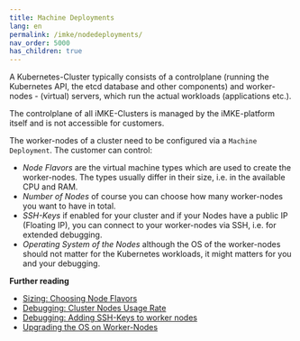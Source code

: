 ```yaml
---
title: Machine Deployments
lang: en
permalink: /imke/nodedeployments/
nav_order: 5000
has_children: true
---
```


A Kubernetes-Cluster typically consists of a controlplane (running the Kubernetes API, the etcd database and other components) and worker-nodes - (virtual) servers, which run the actual workloads (applications etc.).

The controlplane of all iMKE-Clusters is managed by the iMKE-platform itself and is not accessible for customers.

The worker-nodes of a cluster need to be configured via a `Machine Deployment`. The customer can control:

* *Node Flavors* are the virtual machine types which are used to create the worker-nodes. The types usually differ in their size, i.e. in the available CPU and RAM.
* *Number of Nodes* of course you can choose how many worker-nodes you want to have in total.
* *SSH-Keys* if enabled for your cluster and if your Nodes have a public IP (Floating IP), you can connect to your worker-nodes via SSH, i.e. for extended debugging.
* *Operating System of the Nodes* although the OS of the worker-nodes should not matter for the Kubernetes workloads, it might matters for you and your debugging.

**Further reading**
* [Sizing: Choosing Node Flavors](/imke/nodedeployments/nodeflavors/)
* [Debugging: Cluster Nodes Usage Rate](/imke/nodedeployments/clusternodesusagerate/)
* [Debugging: Adding SSH-Keys to worker nodes](/imke/nodedeployments/add_ssh_key/)
* [Upgrading the OS on Worker-Nodes](/imke/nodedeployments/upgradingnodeos/)
